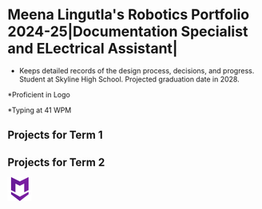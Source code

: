 # Meena Lingutla's Robotics Portfolio 2024-25|Documentation Specialist and ELectrical Assistant|
* Keeps detailed records of the design process, decisions, and progress.
Student at Skyline High School. Projected graduation date in 2028. 

*Proficient in Logo

*Typing at 41 WPM

## Projects for Term 1
## Projects for Term 2
![title](https://github.com/adam-p/markdown-here/raw/master/src/common/images/icon48.png)

